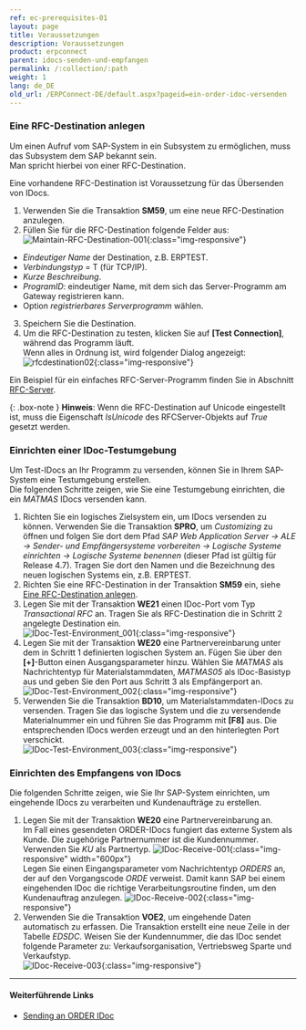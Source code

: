 ```yaml
---
ref: ec-prerequisites-01
layout: page
title: Voraussetzungen
description: Voraussetzungen
product: erpconnect
parent: idocs-senden-und-empfangen
permalink: /:collection/:path
weight: 1
lang: de_DE
old_url: /ERPConnect-DE/default.aspx?pageid=ein-order-idoc-versenden
---
```


### Eine RFC-Destination anlegen

Um einen Aufruf vom SAP-System in ein Subsystem zu ermöglichen, muss das Subsystem dem SAP bekannt sein. <br>
Man spricht hierbei von einer RFC-Destination.

Eine vorhandene RFC-Destination ist Voraussetzung für das Übersenden von IDocs.

1. Verwenden Sie die Transaktion **SM59**, um eine neue RFC-Destination anzulegen. <br>
2. Füllen Sie für die RFC-Destination folgende Felder aus:<br>
![Maintain-RFC-Destination-001](/img/content/Maintain-RFC-Destination-001.png){:class="img-responsive"}
- *Eindeutiger Name* der Destination, z.B. ERPTEST. 
- *Verbindungstyp* = T (für TCP/IP). 
- *Kurze Beschreibung*. 
- *ProgramID*: eindeutiger Name, mit dem sich das Server-Programm am Gateway registrieren kann. 
- Option *registrierbares Serverprogramm* wählen.
3. Speichern Sie die Destination.<br>
4. Um die RFC-Destination zu testen, klicken Sie auf **[Test Connection]**, während das Programm läuft.<br>
Wenn alles in Ordnung ist, wird folgender Dialog angezeigt:
![rfcdestination02](/img/content/Maintain-RFC-Destination-002.png){:class="img-responsive"}  

Ein Beispiel für ein einfaches RFC-Server-Programm finden Sie in Abschnitt [RFC-Server](../rfc-server/rfc-server-beispiel).

{: .box-note }
**Hinweis**: Wenn die RFC-Destination auf Unicode eingestellt ist, muss die Eigenschaft *IsUnicode* des RFCServer-Objekts auf *True* gesetzt werden.  


### Einrichten einer IDoc-Testumgebung

Um Test-IDocs an Ihr Programm zu versenden, können Sie in Ihrem SAP-System eine Testumgebung erstellen.<br>
Die folgenden Schritte zeigen, wie Sie eine Testumgebung einrichten, die ein *MATMAS* IDocs versenden kann.
1. Richten Sie ein logisches Zielsystem ein, um IDocs versenden zu können. 
Verwenden Sie die Transaktion **SPRO**, um *Customizing* zu öffnen und folgen Sie dort dem Pfad *SAP Web Application Server -> ALE -> Sender- und Empfängersysteme vorbereiten -> Logische Systeme einrichten -> Logische Systeme benennen* (dieser Pfad ist gültig für Release 4.7). 
Tragen Sie dort den Namen und die Bezeichnung des neuen logischen Systems ein, z.B. ERPTEST.
2. Richten Sie eine RFC-Destination in der Transaktion **SM59** ein, siehe [Eine RFC-Destination anlegen](./#eine-rfc-destination-anlegen).
3. Legen Sie mit der Transaktion **WE21** einen IDoc-Port vom Typ *Transactional RFC* an. 
Tragen Sie als RFC-Destination die in Schritt 2 angelegte Destination ein. <br>
![IDoc-Test-Environment_001](/img/content/IDoc-Test-Environment_001.png){:class="img-responsive"}
4. Legen Sie mit der Transaktion **WE20** eine Partnervereinbarung unter dem in Schritt 1 definierten logischen System an. 
Fügen Sie über den **[+]**-Button einen Ausgangsparameter hinzu. 
Wählen Sie *MATMAS* als Nachrichtentyp für Materialstammdaten, *MATMAS05* als IDoc-Basistyp aus und geben Sie den Port aus Schritt 3 als Empfängerport an.<br>
![IDoc-Test-Environment_002](/img/content/IDoc-Test-Environment_002.png){:class="img-responsive"}
5. Verwenden Sie die Transaktion **BD10**, um Materialstammdaten-IDocs zu versenden. 
Tragen Sie das logische System und die zu versendende Materialnummer ein und führen Sie das Programm mit **[F8]** aus. 
Die entsprechenden IDocs werden erzeugt und an den hinterlegten Port verschickt. <br>
![IDoc-Test-Environment_003](/img/content/IDoc-Test-Environment_003.png){:class="img-responsive"}


### Einrichten des Empfangens von IDocs 

Die folgenden Schritte zeigen, wie Sie Ihr SAP-System einrichten, um eingehende IDocs zu verarbeiten und Kundenaufträge zu erstellen.
1. Legen Sie mit der Transaktion **WE20** eine Partnervereinbarung an. <br>
Im Fall eines gesendeten ORDER-IDocs fungiert das externe System als Kunde. 
Die zugehörige Partnernummer ist die Kundennummer.<br>
Verwenden Sie *KU* als Partnertyp.
![IDoc-Receive-001](/img/content/IDoc-Receive-001.png){:class="img-responsive" width="600px"}<br>
Legen Sie einen Eingangsparameter vom Nachrichtentyp *ORDERS* an, der auf den Vorgangscode *ORDE* verweist. 
Damit kann SAP bei einem eingehenden IDoc die richtige Verarbeitungsroutine finden, um den Kundenauftrag anzulegen.
![IDoc-Receive-002](/img/content/IDoc-Receive-002.png){:class="img-responsive"}
2. Verwenden Sie die Transaktion **VOE2**, um eingehende Daten automatisch zu erfassen.
Die Transaktion erstellt eine neue Zeile in der Tabelle *EDSDC*.
Weisen Sie der Kundennummer, die das IDoc sendet folgende Parameter zu:
Verkaufsorganisation, Vertriebsweg Sparte und Verkaufstyp.<br>
![IDoc-Receive-003](/img/content/IDoc-Receive-003.png){:class="img-responsive"}

****
#### Weiterführende Links
- [Sending an ORDER IDoc](../receiving-and-sending-idocs/example-sending-an-idoc-from-your-net-application) 
